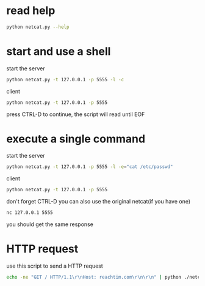 # read help
```bash
python netcat.py --help
```
# start and use a shell
start the server
```bash
python netcat.py -t 127.0.0.1 -p 5555 -l -c
```
client
```bash
python netcat.py -t 127.0.0.1 -p 5555
```
press CTRL-D to continue, the script will read until EOF
# execute a single command
start the server
```bash
python netcat.py -t 127.0.0.1 -p 5555 -l -e="cat /etc/passwd"
```
client
```bash
python netcat.py -t 127.0.0.1 -p 5555
```
don't forget CTRL-D
you can also use the original netcat(if you have one)
```bash
nc 127.0.0.1 5555
```
you should get the same response
# HTTP request
use this script to send a HTTP request
```bash
echo -ne "GET / HTTP/1.1\r\nHost: reachtim.com\r\n\r\n" | python ./netcat.py -t reachtim.com -p 80
